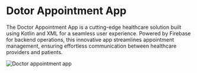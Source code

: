# Dotor Appointment App

The Doctor Appointment App is a cutting-edge healthcare solution built using Kotlin and XML for a seamless user experience. Powered by Firebase for backend operations, this innovative app streamlines appointment management, ensuring effortless communication between healthcare providers and patients.

![Doctor appointment app](https://github.com/user-attachments/assets/fcb6c07c-14bd-4bee-a84b-0e71063cc49b)
